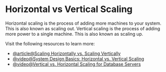 # Horizontal vs Vertical Scaling

Horizontal scaling is the process of adding more machines to your system. This is also known as scaling out. Vertical scaling is the process of adding more power to a single machine. This is also known as scaling up.

Visit the following resources to learn more:

- [@article@Scaling Horizontally vs. Scaling Vertically](https://www.digitalocean.com/resources/article/horizontal-scaling-vs-vertical-scaling)
- [@video@System Design Basics: Horizontal vs. Vertical Scaling](https://www.youtube.com/watch?v=xpDnVSmNFX0)
- [@video@Vertical vs. Horizontal Scaling for Database Servers](https://www.youtube.com/watch?v=R99R-SNbo9g)
